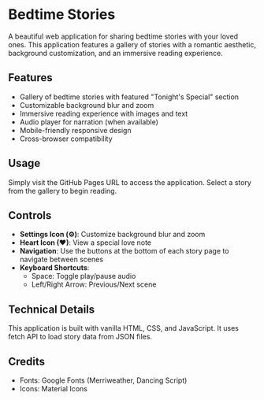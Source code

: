 # Bedtime Stories

A beautiful web application for sharing bedtime stories with your loved ones. This application features a gallery of stories with a romantic aesthetic, background customization, and an immersive reading experience.

## Features

- Gallery of bedtime stories with featured "Tonight's Special" section
- Customizable background blur and zoom
- Immersive reading experience with images and text
- Audio player for narration (when available)
- Mobile-friendly responsive design
- Cross-browser compatibility

## Usage

Simply visit the GitHub Pages URL to access the application. Select a story from the gallery to begin reading.

## Controls

- **Settings Icon (⚙️)**: Customize background blur and zoom
- **Heart Icon (♥)**: View a special love note
- **Navigation**: Use the buttons at the bottom of each story page to navigate between scenes
- **Keyboard Shortcuts**:
  - Space: Toggle play/pause audio
  - Left/Right Arrow: Previous/Next scene

## Technical Details

This application is built with vanilla HTML, CSS, and JavaScript. It uses fetch API to load story data from JSON files.

## Credits

- Fonts: Google Fonts (Merriweather, Dancing Script)
- Icons: Material Icons 